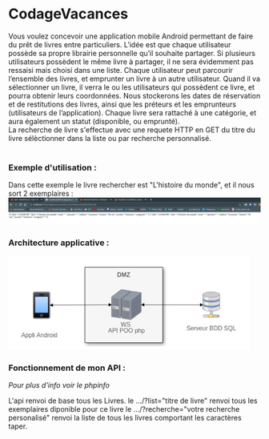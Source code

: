 # CodageVacances

Vous voulez concevoir une application mobile Android permettant de faire du prêt de livres entre particuliers. L’idée est que chaque utilisateur possède sa propre librairie personnelle qu’il souhaite partager. Si plusieurs utilisateurs possèdent le même livre à partager, il ne sera évidemment pas ressaisi mais choisi dans une liste. Chaque utilisateur peut parcourir l’ensemble des livres, et emprunter un livre à un autre utilisateur. Quand il va sélectionner un livre, il verra le ou les utilisateurs qui possèdent ce livre, et pourra obtenir leurs coordonnées. Nous stockerons les dates de réservation et de restitutions des livres, ainsi que les préteurs et les emprunteurs (utilisateurs de l’application). Chaque livre sera rattaché à une catégorie, et aura également un statut (disponible, ou emprunté).<br>
La recherche de livre s'effectue avec une requete HTTP en GET du titre du livre sélèctionner dans la liste ou par recherche personnalisé. <br> <br>

### Exemple d'utilisation :
Dans cette exemple le livre rechercher est "L'histoire du monde", et il nous sort 2 exemplaires : 
![exemple](/assets/exemple.png)


### Architecture applicative : <br>
![archi](/assets/archiAppli.png)

### Fonctionnement de mon API :
*Pour plus d'info voir le phpinfo*

L'api renvoi de base tous les Livres.
le .../?list="titre de livre" renvoi tous les exemplaires diponible pour ce livre
le .../?recherche="votre recherche personalisé" renvoi la liste de tous les livres comportant les caractères taper.

